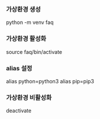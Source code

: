 ### 가상환경 생성
python -m venv faq

### 가상환경 활성화
source faq/bin/activate

### alias 설정
alias python=python3
alias pip=pip3

### 가상환경 비활성화
deactivate

